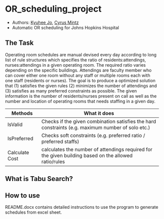 # OR_scheduling_project
- Authors: [Kyuhee Jo](kjo3@jhu.edu), [Cyrus Mintz](cmintz2@jhmi.edu)
- Automatic OR scheduling for Johns Hopkins Hospital

## The Task

Operating room schedules are manual devised every day according to long list of rule structures which specifies the ratio of residents:attendings, nurses:attendings in a given operating room. The required ratio varies depending on the specific buildings. Attendings are faculty member who can cover either one room without any staff or multiple rooms each with one staff (residents or nurses). The goal is to produce a optimized solution that (1) satisfies the given rules (2) minimizes the number of attendings and (3) satisfies as many preferred constraints as possible. The given information is the number of residents/nurses present on call as well as the number and location of operating rooms that needs staffing in a given day. 

| Methods        | What it does |
| ------------- | ------------- |
| IsValid | Checks if the given combination satisfies the hard constraints (e.g. maximum number of solo etc.)  |
| IsPreferred | Checks soft constraints (e.g. preferred ratio / preferred staffs) |
| Calculate Cost | calculates the number of attendings required for the given building based on the allowed ratio/rules |


## What is Tabu Search? 

## How to use 

README.docx contains detailed instructions to use the program to generate schedules from excel sheet. 
